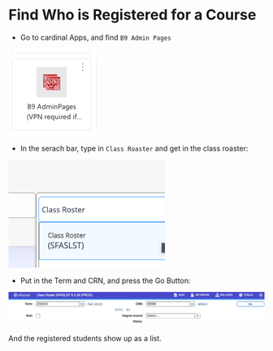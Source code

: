 # Find Who is Registered for a Course

* Go to cardinal Apps, and find ```B9 Admin Pages```

<img src="../assets/B9AdminPage.png">

* In the serach bar, type in ```Class Roaster``` and get in the class roaster:

<img src="../assets/ClassRoaster.png">

* Put in the Term and CRN, and press the Go Button:
  
<img src="../assets/RoasterTermAndCRN.png">

And the registered students show up as a list.


 